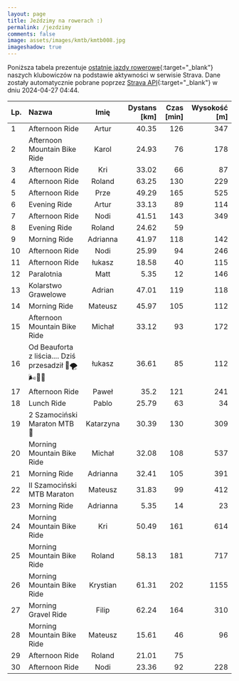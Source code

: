 ```yaml
---
layout: page
title: Jeździmy na rowerach :)
permalink: /jezdzimy
comments: false
image: assets/images/kmtb/kmtb008.jpg
imageshadow: true
---
```


Poniższa tabela prezentuje [ostatnie jazdy rowerowe](https://www.strava.com/clubs/336381){:target="_blank"} naszych klubowiczów na podstawie aktywności w serwisie Strava. Dane zostały automatycznie pobrane poprzez [Strava API](https://developers.strava.com/docs/reference/#api-Clubs-getClubActivitiesById){:target="_blank"} w dniu 2024-04-27 04:44.

Lp. | Nazwa | Imię | Dystans [km] | Czas [min] | Wysokość [m]
:--- | :--- | :---: | ---: | ---: | ---:
1|Afternoon Ride|Artur|40.35|126|347
2|Afternoon Mountain Bike Ride|Karol|24.93|76|178
3|Afternoon Ride|Kri|33.02|66|87
4|Afternoon Ride|Roland|63.25|130|229
5|Afternoon Ride|Prze|49.29|165|525
6|Evening Ride|Artur|33.13|89|114
7|Afternoon Ride|Nodi|41.51|143|349
8|Evening Ride|Roland|24.62|59|
9|Morning Ride|Adrianna|41.97|118|142
10|Afternoon Ride|Nodi|25.99|94|246
11|Afternoon Ride|łukasz|18.58|40|115
12|Paralotnia|Matt|5.35|12|146
13|Kolarstwo Grawelowe|Adrian|47.01|119|118
14|Morning Ride|Mateusz|45.97|105|112
15|Afternoon Mountain Bike Ride|Michał|33.12|93|172
16|Od Beauforta z liścia.... Dziś przesadził 😤🌪️🌬️💨😎|łukasz|36.61|85|112
17|Afternoon Ride|Paweł|35.2|121|241
18|Lunch Ride|Pablo|25.79|63|34
19|2 Szamociński Maraton MTB 🚴|Katarzyna|30.39|130|309
20|Morning Mountain Bike Ride|Michał|32.08|108|537
21|Morning Ride|Adrianna|32.41|105|391
22|II Szamociński MTB Maraton|Mateusz|31.83|99|412
23|Morning Ride|Adrianna|5.35|14|23
24|Morning Mountain Bike Ride|Kri|50.49|161|614
25|Morning Mountain Bike Ride|Roland|58.13|181|717
26|Morning Mountain Bike Ride|Krystian|61.31|202|1155
27|Morning Gravel Ride|Filip|62.24|164|310
28|Morning Mountain Bike Ride|Mateusz|15.61|46|96
29|Afternoon Ride|Roland|21.01|75|
30|Afternoon Ride|Nodi|23.36|92|228
